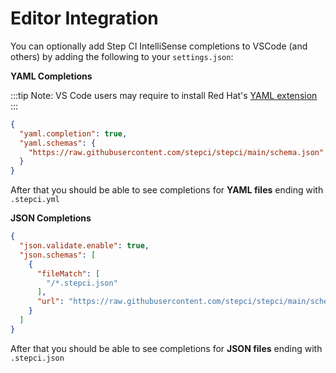 # Editor Integration

You can optionally add Step CI IntelliSense completions to VSCode (and others) by adding the following to your `settings.json`:

**YAML Completions**

:::tip
Note: VS Code users may require to install Red Hat's [YAML extension](https://marketplace.visualstudio.com/items?itemName=redhat.vscode-yaml)
:::

```json
{
  "yaml.completion": true,
  "yaml.schemas": {
    "https://raw.githubusercontent.com/stepci/stepci/main/schema.json": "*.stepci.yml"
  }
}
```

After that you should be able to see completions for **YAML files** ending with `.stepci.yml`

**JSON Completions**

```json
{
  "json.validate.enable": true,
  "json.schemas": [
    {
      "fileMatch": [
        "/*.stepci.json"
      ],
      "url": "https://raw.githubusercontent.com/stepci/stepci/main/schema.json"
    }
  ]
}
```

After that you should be able to see completions for **JSON files** ending with `.stepci.json`
